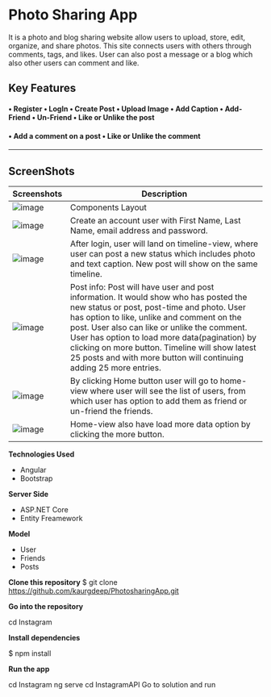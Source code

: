# Photo Sharing App
It is a photo and blog sharing website allow users to upload, store, edit, organize, and share photos. This site connects users with others through comments, tags, and likes. User can also post a message or a blog which also other users can comment and like.


**Key Features** 
------------------
#### • Register • LogIn • Create Post • Upload Image • Add Caption • Add-Friend • Un-Friend  • Like or Unlike the post 
#### • Add a comment on a post • Like or Unlike the comment
----------------
## ScreenShots

Screenshots  | Description
------------ | -------------
![image](https://user-images.githubusercontent.com/37717564/68008428-24f84b00-fc3c-11e9-865a-d831860fbc74.png) | Components Layout
![image](https://user-images.githubusercontent.com/37717564/66187096-d786bf00-e638-11e9-8526-d498fa5e7536.png) |  Create an account                                                                                                                       user with First Name,                                                                                                                   Last Name, email                                                                                                                         address and                                                                                                                             password.  
![image](https://user-images.githubusercontent.com/37717564/66028860-d592f380-e4b2-11e9-8216-74329fe80303.png)  | After login, user will land on timeline-view, where user can post a new status which includes photo and text caption. New post will show on the same timeline.                                                                                                                       
![image](https://user-images.githubusercontent.com/37717564/66029005-33274000-e4b3-11e9-8917-2ff0bedfa5a9.png)  | Post info: Post will    have user and post information. It would show who has posted the new status or post, post-time and photo. User has option to like, unlike and comment on the post. User also can like or unlike the comment. User has option to load more data(pagination) by clicking on more button. Timeline will show latest 25 posts and with more button will continuing adding 25 more entries.
![image](https://user-images.githubusercontent.com/37717564/66191238-ba56ee00-e642-11e9-93f3-c3abe25c14e7.png)  | By clicking Home button user will go to home-view where user will see the list of users, from which user has option to add them as friend or un-friend the friends.
![image](https://user-images.githubusercontent.com/37717564/66029164-9f09a880-e4b3-11e9-80ec-78ac27b2d1a9.png)  | Home-view also have load more data option by clicking the more button.

**Technologies Used**
* Angular
* Bootstrap


**Server Side**
* ASP.NET Core
* Entity Freamework


**Model**
* User
* Friends
* Posts


**Clone this repository**
$ git clone https://github.com/kaurgdeep/PhotosharingApp.git

**Go into the repository**

 cd Instagram

**Install dependencies**

$ npm install

**Run the app**

cd Instagram
ng serve
cd InstagramAPI
Go to solution and run
